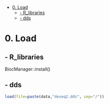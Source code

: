 - [0. Load](#load)
  - [- R_libraries](#r_libraries)
  - [- dds](#dds)

# 0. Load

## - R_libraries

BiocManager::install()

## - dds

``` r
load(file=paste(data,"deseq2.dds", sep="/"))
```
